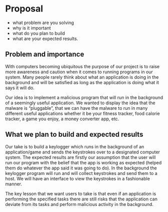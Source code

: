 # Proposal 


* what problem are you solving
* why is it important
* what do you plan to build
* what are your expected results.

## Problem and importance

With computers becoming ubiquitous the purpose of our project is to raise more awareness and caution when it comes to running programs in our system. Many people rarely think about what an application is doing in the background and will be satisfied as long as the application is doing what it says it will do. 

Our idea is to implement a malicious program that will run in the background of a seemingly useful application. We wanted to display the idea that the malware is “pluggable”, that we can have the malware to run in many different useful applications whether it be your fitness tracker, food calorie tracker, a game you enjoy, a money converter app, etc. 

## What we plan to build and expected results

Our take is to build a keylogger which runs in the background of an application/game and sends the keystrokes over to a designated computer system. The expected results are firstly our assumption that the user will run our program with the belief that the app is working as expected (helped them do whatever the app said it was going to do). In the background the keylogger program will run and will collect keystrokes and send them to a host. We will have an interface to view the keystrokes in a fashionable manner. 

The key lesson that we want users to take is that even if an application is performing the specified tasks there are still risks that the application can deviate from its tasks and perform malicious activity in the background.

